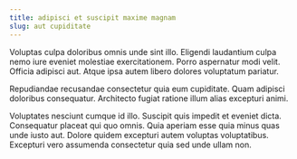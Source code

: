 ```yaml
---
title: adipisci et suscipit maxime magnam
slug: aut cupiditate
---
```


Voluptas culpa doloribus omnis unde sint illo. Eligendi laudantium culpa nemo iure eveniet molestiae exercitationem. Porro aspernatur modi velit. Officia adipisci aut. Atque ipsa autem libero dolores voluptatum pariatur.

Repudiandae recusandae consectetur quia eum cupiditate. Quam adipisci doloribus consequatur. Architecto fugiat ratione illum alias excepturi animi.

Voluptates nesciunt cumque id illo. Suscipit quis impedit et eveniet dicta. Consequatur placeat qui quo omnis. Quia aperiam esse quia minus quas unde iusto aut. Dolore quidem excepturi autem voluptas voluptatibus. Excepturi vero assumenda consectetur quia sed unde ullam non.
